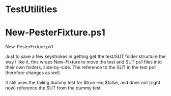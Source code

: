 # TestUtilities

# New-PesterFixture.ps1
New-PesterFixture.ps1

Just to save a few keystrokes in getting get the test/SUT folder structure the way I like it, this wraps New-Fixture to move the test and SUT ps1 files into their own folders, side-by-side. The reference to the SUT in the test ps1 therefore changes as well.

It still uses the failing dummy test for $true -eq $false, and does not (right now) reference the SUT from the dummy test.

